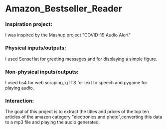 # Amazon_Bestseller_Reader

### Inspiration project:

I was inspired by the Mashup project "COVID-19 Audio Alert"

### Physical inputs/outputs:

I used SenseHat for greeting messages and for displaying a simple figure.

### Non-physical inputs/outputs:

I used bs4 for web scraping, gTTS for text to speech and pygame for playing audio.

### Interaction:

The goal of this project is to extract the titles and prices of the top ten articles of the amazon category "electronics and photo",converting this data to a mp3 file and playing the audio generated.




